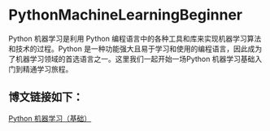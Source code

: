 # PythonMachineLearningBeginner
Python 机器学习是利用 Python 编程语言中的各种工具和库来实现机器学习算法和技术的过程。Python 是一种功能强大且易于学习和使用的编程语言，因此成为了机器学习领域的首选语言之一。这里我们一起开始一场Python 机器学习基础入门到精通学习旅程。

## 博文链接如下：
[Python 机器学习（基础）](https://blog.csdn.net/u014361280/category_12660034.html)

